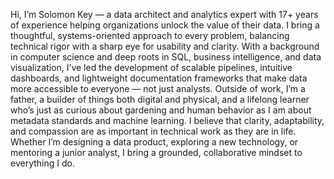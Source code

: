 Hi, I’m Solomon Key — a data architect and analytics expert with 17+ years of experience helping organizations unlock the value of their data. I bring a thoughtful, systems-oriented approach to every problem, balancing technical rigor with a sharp eye for usability and clarity.
With a background in computer science and deep roots in SQL, business intelligence, and data visualization, I’ve led the development of scalable pipelines, intuitive dashboards, and lightweight documentation frameworks that make data more accessible to everyone — not just analysts.
Outside of work, I’m a father, a builder of things both digital and physical, and a lifelong learner who’s just as curious about gardening and human behavior as I am about metadata standards and machine learning. I believe that clarity, adaptability, and compassion are as important in technical work as they are in life.
Whether I’m designing a data product, exploring a new technology, or mentoring a junior analyst, I bring a grounded, collaborative mindset to everything I do.
